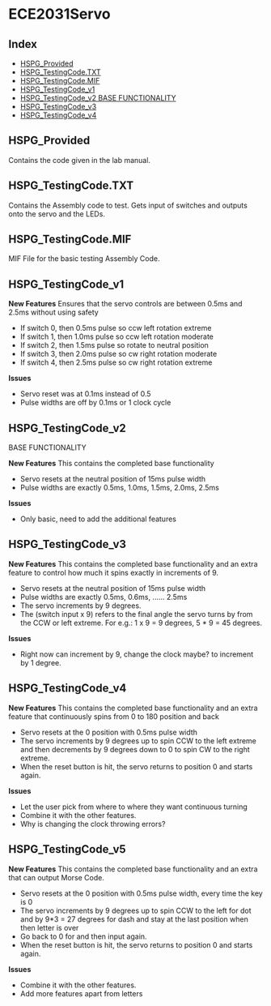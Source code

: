 # ECE2031Servo

## Index
- [HSPG_Provided](#HSPG_Provided)
- [HSPG_TestingCode.TXT](#HSPG_TestingCode.TXT)
- [HSPG_TestingCode.MIF](HSPG_TestingCode.MIF)
- [HSPG_TestingCode_v1](#HSPG_TestingCode_v1)
- [HSPG_TestingCode_v2 BASE FUNCTIONALITY](#HSPG_TestingCode_v2)
- [HSPG_TestingCode_v3](#HSPG_TestingCode_v3)
- [HSPG_TestingCode_v4](#HSPG_TestingCode_v4)



## HSPG_Provided
Contains the code given in the lab manual.

## HSPG_TestingCode.TXT
Contains the Assembly code to test. Gets input of switches and outputs onto the servo and the LEDs.

## HSPG_TestingCode.MIF
MIF File for the basic testing Assembly Code.

## HSPG_TestingCode_v1

**New Features**
Ensures that the servo controls are between 0.5ms and 2.5ms without using safety

- If switch 0, then 0.5ms pulse so ccw left rotation extreme
- If switch 1, then 1.0ms pulse so ccw left rotation moderate
- If switch 2, then 1.5ms pulse so rotate to neutral position
- If switch 3, then 2.0ms pulse so cw right rotation moderate
- If switch 4, then 2.5ms pulse so cw right rotation extreme

**Issues**

- Servo reset was at 0.1ms instead of 0.5
- Pulse widths are off by 0.1ms or 1 clock cycle

## HSPG_TestingCode_v2 
BASE FUNCTIONALITY

**New Features**
This contains the completed base functionality

- Servo resets at the neutral position of 15ms pulse width
- Pulse widths are exactly 0.5ms, 1.0ms, 1.5ms, 2.0ms, 2.5ms

**Issues**

- Only basic, need to add the additional features


 ## HSPG_TestingCode_v3 

**New Features**
This contains the completed base functionality and an extra feature to control how much it spins exactly in increments of 9.

- Servo resets at the neutral position of 15ms pulse width
- Pulse widths are exactly 0.5ms, 0.6ms, ...... 2.5ms
- The servo increments by 9 degrees.
- The (switch input x 9) refers to the final angle the servo turns by from the CCW or left extreme. For e.g.: 1 x 9 = 9 degrees, 5 * 9 = 45 degrees.

**Issues**

- Right now can increment by 9, change the clock maybe? to increment by 1 degree.


## HSPG_TestingCode_v4 

**New Features**
This contains the completed base functionality and an extra feature that continuously spins from 0 to 180 position and back

- Servo resets at the 0 position with 0.5ms pulse width
- The servo increments by 9 degrees up to spin CCW to the left extreme and then decrements by 9 degrees down to 0 to spin CW to the right extreme.
- When the reset button is hit, the servo returns to position 0 and starts again.

**Issues**

- Let the user pick from where to where they want continuous turning
- Combine it with the other features.
- Why is changing the clock throwing errors?


## HSPG_TestingCode_v5 

**New Features**
This contains the completed base functionality and an extra that can output Morse Code.

- Servo resets at the 0 position with 0.5ms pulse width, every time the key is 0
- The servo increments by 9 degrees up to spin CCW to the left for dot and by 9*3 = 27 degrees for dash and stay at the last position when then letter is over
- Go back to 0 for and then input again. 
- When the reset button is hit, the servo returns to position 0 and starts again.

**Issues**

- Combine it with the other features.
- Add more features apart from letters
    

